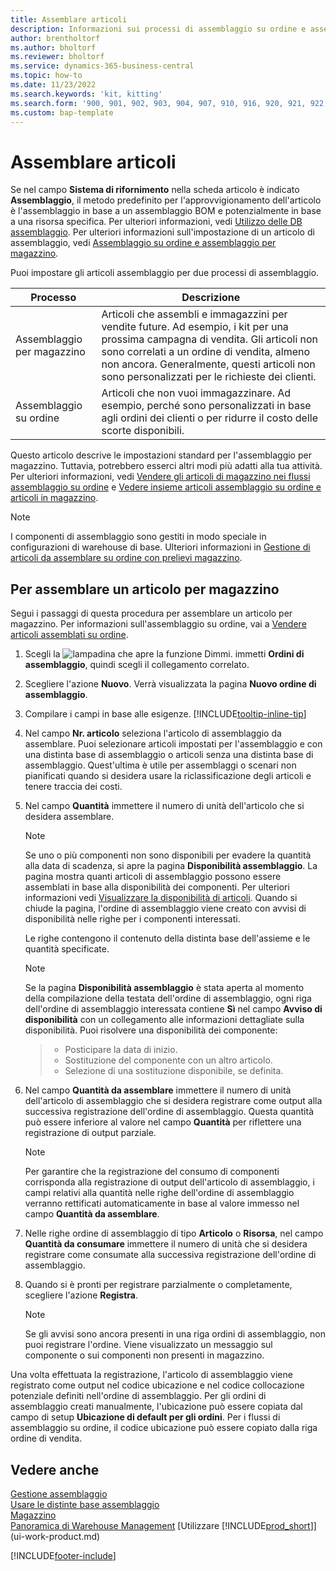 ```yaml
---
title: Assemblare articoli
description: Informazioni sui processi di assemblaggio su ordine e assemblaggio per magazzino in Business Central.
author: brentholtorf
ms.author: bholtorf
ms.reviewer: bholtorf
ms.service: dynamics-365-business-central
ms.topic: how-to
ms.date: 11/23/2022
ms.search.keywords: 'kit, kitting'
ms.search.form: '900, 901, 902, 903, 904, 907, 910, 916, 920, 921, 922, 923, 940, 941, 942, 930, 931, 932, 914, 915, 905'
ms.custom: bap-template
---
```

# Assemblare articoli

Se nel campo **Sistema di rifornimento** nella scheda articolo è indicato **Assemblaggio**, il metodo predefinito per l'approvvigionamento dell'articolo è l'assemblaggio in base a un assemblaggio BOM e potenzialmente in base a una risorsa specifica. Per ulteriori informazioni, vedi [Utilizzo delle DB assemblaggio](assembly-how-work-assembly-boms.md). Per ulteriori informazioni sull'impostazione di un articolo di assemblaggio, vedi [Assemblaggio su ordine e assemblaggio per magazzino](assembly-assemble-to-order-or-assemble-to-stock.md).

Puoi impostare gli articoli assemblaggio per due processi di assemblaggio.

|Processo  |Descrizione  |
|---------|---------|
|Assemblaggio per magazzino     | Articoli che assembli e immagazzini per vendite future. Ad esempio, i kit per una prossima campagna di vendita. Gli articoli non sono correlati a un ordine di vendita, almeno non ancora. Generalmente, questi articoli non sono personalizzati per le richieste dei clienti.        |
|Assemblaggio su ordine     | Articoli che non vuoi immagazzinare. Ad esempio, perché sono personalizzati in base agli ordini dei clienti o per ridurre il costo delle scorte disponibili. |
  
Questo articolo descrive le impostazioni standard per l'assemblaggio per magazzino. Tuttavia, potrebbero esserci altri modi più adatti alla tua attività. Per ulteriori informazioni, vedi [Vendere gli articoli di magazzino nei flussi assemblaggio su ordine](assembly-how-to-sell-assemble-to-order-items-and-inventory-items-together.md) e [Vedere insieme articoli assemblaggio su ordine e articoli in magazzino](assembly-how-to-sell-assemble-to-order-items-and-inventory-items-together.md).

> [!NOTE]  
> I componenti di assemblaggio sono gestiti in modo speciale in configurazioni di warehouse di base. Ulteriori informazioni in [Gestione di articoli da assemblare su ordine con prelievi magazzino](warehouse-how-to-pick-items-with-inventory-picks.md#handling-assemble-to-order-items-with-inventory-picks).

## Per assemblare un articolo per magazzino

Segui i passaggi di questa procedura per assemblare un articolo per magazzino. Per informazioni sull'assemblaggio su ordine, vai a [Vendere articoli assemblati su ordine](assembly-how-to-sell-items-assembled-to-order.md).

1. Scegli la ![lampadina che apre la funzione Dimmi.](media/ui-search/search_small.png "Informazioni sull'operazione che si desidera eseguire") immetti **Ordini di assemblaggio**, quindi scegli il collegamento correlato.  
2. Scegliere l'azione **Nuovo**. Verrà visualizzata la pagina **Nuovo ordine di assemblaggio**.  
3. Compilare i campi in base alle esigenze. [!INCLUDE[tooltip-inline-tip](includes/tooltip-inline-tip_md.md)]
4. Nel campo **Nr. articolo** seleziona l'articolo di assemblaggio da assemblare. Puoi selezionare articoli impostati per l'assemblaggio e con una distinta base di assemblaggio o articoli senza una distinta base di assemblaggio. Quest'ultima è utile per assemblaggi o scenari non pianificati quando si desidera usare la riclassificazione degli articoli e tenere traccia dei costi.  
5. Nel campo **Quantità** immettere il numero di unità dell'articolo che si desidera assemblare.  

    > [!NOTE]  
    >  Se uno o più componenti non sono disponibili per evadere la quantità alla data di scadenza, si apre la pagina **Disponibilità assemblaggio**. La pagina mostra quanti articoli di assemblaggio possono essere assemblati in base alla disponibilità dei componenti. Per ulteriori informazioni vedi [Visualizzare la disponibilità di articoli](inventory-how-availability-overview.md). Quando si chiude la pagina, l'ordine di assemblaggio viene creato con avvisi di disponibilità nelle righe per i componenti interessati.  

    Le righe contengono il contenuto della distinta base dell'assieme e le quantità specificate.  

    > [!NOTE]  
    >  Se la pagina **Disponibilità assemblaggio** è stata aperta al momento della compilazione della testata dell'ordine di assemblaggio, ogni riga dell'ordine di assemblaggio interessata contiene **Sì** nel campo **Avviso di disponibilità** con un collegamento alle informazioni dettagliate sulla disponibilità. <!--check whether this field help is useful For more information, see Check Availability.--> Puoi risolvere una disponibilità dei componente:

    > * Posticipare la data di inizio.
    > * Sostituzione del componente con un altro articolo.
    > * Selezione di una sostituzione disponibile, se definita.  

6. Nel campo **Quantità da assemblare** immettere il numero di unità dell'articolo di assemblaggio che si desidera registrare come output alla successiva registrazione dell'ordine di assemblaggio. Questa quantità può essere inferiore al valore nel campo **Quantità** per riflettere una registrazione di output parziale.  

    > [!NOTE]  
    >  Per garantire che la registrazione del consumo di componenti corrisponda alla registrazione di output dell'articolo di assemblaggio, i campi relativi alla quantità nelle righe dell'ordine di assemblaggio verranno rettificati automaticamente in base al valore immesso nel campo **Quantità da assemblare**.  
7. Nelle righe ordine di assemblaggio di tipo **Articolo** o **Risorsa**, nel campo **Quantità da consumare** immettere il numero di unità che si desidera registrare come consumate alla successiva registrazione dell'ordine di assemblaggio.
8. Quando si è pronti per registrare parzialmente o completamente, scegliere l'azione **Registra**.  

    > [!NOTE]  
    >  Se gli avvisi sono ancora presenti in una riga ordini di assemblaggio, non puoi registrare l'ordine. Viene visualizzato un messaggio sul componente o sui componenti non presenti in magazzino.  

Una volta effettuata la registrazione, l'articolo di assemblaggio viene registrato come output nel codice ubicazione e nel codice collocazione potenziale definiti nell'ordine di assemblaggio. Per gli ordini di assemblaggio creati manualmente, l'ubicazione può essere copiata dal campo di setup **Ubicazione di default per gli ordini**. Per i flussi di assemblaggio su ordine, il codice ubicazione può essere copiato dalla riga ordine di vendita.  

## Vedere anche

[Gestione assemblaggio](assembly-assemble-items.md)  
[Usare le distinte base assemblaggio](assembly-how-work-assembly-boms.md)  
[Magazzino](inventory-manage-inventory.md)  
[Panoramica di Warehouse Management](design-details-warehouse-management.md)
[Utilizzare [!INCLUDE[prod_short](includes/prod_short.md)]](ui-work-product.md)  

[!INCLUDE[footer-include](includes/footer-banner.md)]
